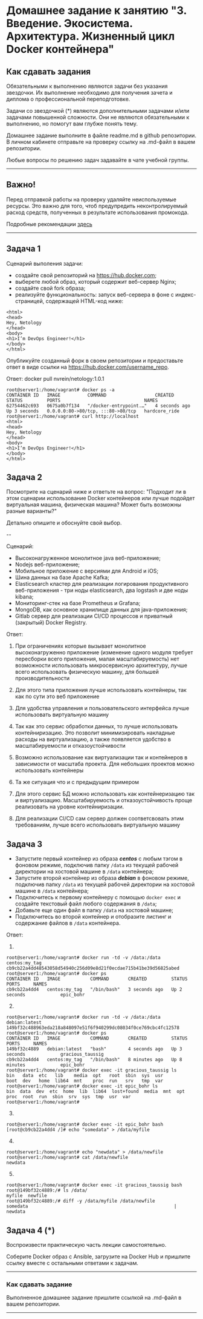 
# Домашнее задание к занятию "3. Введение. Экосистема. Архитектура. Жизненный цикл Docker контейнера"

## Как сдавать задания

Обязательными к выполнению являются задачи без указания звездочки. Их выполнение необходимо для получения зачета и диплома о профессиональной переподготовке.

Задачи со звездочкой (*) являются дополнительными задачами и/или задачами повышенной сложности. Они не являются обязательными к выполнению, но помогут вам глубже понять тему.

Домашнее задание выполните в файле readme.md в github репозитории. В личном кабинете отправьте на проверку ссылку на .md-файл в вашем репозитории.

Любые вопросы по решению задач задавайте в чате учебной группы.

---


## Важно!

Перед отправкой работы на проверку удаляйте неиспользуемые ресурсы.
Это важно для того, чтоб предупредить неконтролируемый расход средств, полученных в результате использования промокода.

Подробные рекомендации [здесь](https://github.com/netology-code/virt-homeworks/blob/virt-11/r/README.md)

---

## Задача 1

Сценарий выполения задачи:

- создайте свой репозиторий на https://hub.docker.com;
- выберете любой образ, который содержит веб-сервер Nginx;
- создайте свой fork образа;
- реализуйте функциональность:
запуск веб-сервера в фоне с индекс-страницей, содержащей HTML-код ниже:
```
<html>
<head>
Hey, Netology
</head>
<body>
<h1>I’m DevOps Engineer!</h1>
</body>
</html>
```
Опубликуйте созданный форк в своем репозитории и предоставьте ответ в виде ссылки на https://hub.docker.com/username_repo.

Ответ:
docker pull nvrein/netology:1.0.1

```
root@server1:/home/vagrant# docker ps -a
CONTAINER ID   IMAGE          COMMAND                  CREATED         STATUS         PORTS                               NAMES
62754462c693   0675a0b7f134   "/docker-entrypoint.…"   4 seconds ago   Up 3 seconds   0.0.0.0:80->80/tcp, :::80->80/tcp   hardcore_ride
root@server1:/home/vagrant# curl http://localhost
<html>
<head>
Hey, Netology
</head>
<body>
<h1>I’m DevOps Engineer!</h1>
</body>
</html>
```

## Задача 2

Посмотрите на сценарий ниже и ответьте на вопрос:
"Подходит ли в этом сценарии использование Docker контейнеров или лучше подойдет виртуальная машина, физическая машина? Может быть возможны разные варианты?"

Детально опишите и обоснуйте свой выбор.

--

Сценарий:

- Высоконагруженное монолитное java веб-приложение;
- Nodejs веб-приложение;
- Мобильное приложение c версиями для Android и iOS;
- Шина данных на базе Apache Kafka;
- Elasticsearch кластер для реализации логирования продуктивного веб-приложения - три ноды elasticsearch, два logstash и две ноды kibana;
- Мониторинг-стек на базе Prometheus и Grafana;
- MongoDB, как основное хранилище данных для java-приложения;
- Gitlab сервер для реализации CI/CD процессов и приватный (закрытый) Docker Registry.

Ответ:

1) При ограничениях которые вызывает монолитное высоконагруженно приложение (изменение одного модуля требует пересборки всего приложения, малая масштабируемость) нет возможности
использовать микросервисную архитектуру, лучше всего использовать физическую машину, для большей производительности

2) Для этого типа приложения лучше использовать контейнеры, так как по сути это веб приложение 

3) Для удобства управления и пользовательского интерфейса лучше использовать виртуальную машину

4) Так как это сервис обработки данных, то лучше использовать контейниризацию. Это позволит минимизировать накладные расходы на виртуализацию, а также появляется удобство в масштабируемости и отказоустойчивости

5) Возможно использование как виртуализации так и контейнеров в зависимости от масштаба проекта. Для небольших проектов можно использовать контейнеры

6) Та же ситуация что и с предыдущим примером

7) Для этого сервис БД можно использовать как контейнеризацию так и виртуализацию. Масштабируемость и отказоустойчивость проще реализовать на уровне контейниризации.

8) Для реализации CI/CD сам сервер должен соответсвовать этим требованиям, лучше всего использовать виртуальную машину


## Задача 3

- Запустите первый контейнер из образа ***centos*** c любым тэгом в фоновом режиме, подключив папку ```/data``` из текущей рабочей директории на хостовой машине в ```/data``` контейнера;
- Запустите второй контейнер из образа ***debian*** в фоновом режиме, подключив папку ```/data``` из текущей рабочей директории на хостовой машине в ```/data``` контейнера;
- Подключитесь к первому контейнеру с помощью ```docker exec``` и создайте текстовый файл любого содержания в ```/data```;
- Добавьте еще один файл в папку ```/data``` на хостовой машине;
- Подключитесь во второй контейнер и отобразите листинг и содержание файлов в ```/data``` контейнера.

Ответ:

1) 
```
root@server1:/home/vagrant# docker run -td -v /data:/data centos:my_tag
cb9cb22a4dd48543058d54940c256d09e8d21f0ecdae715b41be39d56825abed
root@server1:/home/vagrant# docker ps
CONTAINER ID   IMAGE           COMMAND       CREATED         STATUS         PORTS     NAMES
cb9cb22a4dd4   centos:my_tag   "/bin/bash"   3 seconds ago   Up 2 seconds             epic_bohr
```

2)
```
root@server1:/home/vagrant# docker run -td -v /data:/data debian:latest
149bf32c488963eda218a848097e51f6f940299dc08034f0ce769cbc4fc12578
root@server1:/home/vagrant# docker ps
CONTAINER ID   IMAGE           COMMAND       CREATED         STATUS         PORTS     NAMES
149bf32c4889   debian:latest   "bash"        4 seconds ago   Up 3 seconds             gracious_taussig
cb9cb22a4dd4   centos:my_tag   "/bin/bash"   8 minutes ago   Up 8 minutes             epic_bohr
root@server1:/home/vagrant# docker exec -it gracious_taussig ls
bin   data  etc   lib    media  opt   root  sbin  sys  usr
boot  dev   home  lib64  mnt    proc  run   srv   tmp  var
root@server1:/home/vagrant# docker exec -it epic_bohr ls
bin  data  dev  etc  home  lib  lib64  lost+found  media  mnt  opt  proc  root  run  sbin  srv  sys  tmp  usr  var
root@server1:/home/vagrant#
```

3)
```
root@server1:/home/vagrant# docker exec -it epic_bohr bash
[root@cb9cb22a4dd4 /]# echo "somedata" > /data/myfile
```

4) 
```
root@server1:/home/vagrant# echo "newdata" > /data/newfile
root@server1:/home/vagrant# cat /data/newfile
newdata
```

5)
```
root@server1:/home/vagrant# docker exec -it gracious_taussig bash
root@149bf32c4889:/# ls /data/
myfile  newfile
root@149bf32c4889:/# diff -y /data/myfile /data/newfile
somedata                                                      | newdata
```


## Задача 4 (*)

Воспроизвести практическую часть лекции самостоятельно.

Соберите Docker образ с Ansible, загрузите на Docker Hub и пришлите ссылку вместе с остальными ответами к задачам.


---

### Как cдавать задание

Выполненное домашнее задание пришлите ссылкой на .md-файл в вашем репозитории.

---

